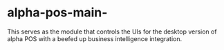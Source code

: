 # alpha-pos-main-
This serves as the module that controls the UIs for the desktop version of alpha POS
with a beefed up business intelligence integration.
